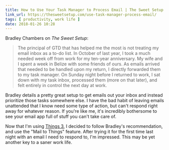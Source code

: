 ```yaml
---
title: How to Use Your Task Manager to Process Email | The Sweet Setup
link_url: https://thesweetsetup.com/use-task-manager-process-email/
tags: [ productivity, work life ]
date: 2018-01-26 10:28
---
```


Bradley Chambers on *The Sweet Setup*:

> The principal of GTD that has helped me the most is not treating my email inbox as a to-do list. In October of last year, I took a much needed week off from work for my ten-year anniversary. My wife and I spent a week in Belize with some friends of ours. As emails arrived that needed to be handled upon my return, I directly forwarded them to my task manager. On Sunday night before I returned to work, I sat down with my task inbox, processed them (more on that later), and felt entirely in control the next day at work.

Bradley details a pretty great setup to get emails out your inbox and instead prioritize those tasks somewhere else. I have the bad habit of leaving emails unattended that I know need some type of action, but can't respond right away for whatever reason. If you're like me, it's incredibly bothersome to see your email app full of stuff you can't take care of.

Now that I'm using [Things 3](https://culturedcode.com/things/), I decided to follow Bradley's recommendation, and use the "Mail to Things" feature. After trying it for the first time last night with an email I need to respond to, I'm impressed. This may be yet another key to a saner work life.